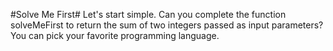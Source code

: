 #Solve Me First#
Let's start simple. Can you complete the function solveMeFirst to return the sum of two integers passed as input parameters? You can pick your favorite programming language.